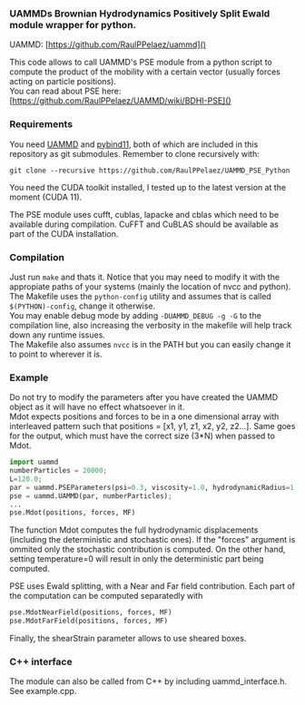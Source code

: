 
### UAMMDs Brownian Hydrodynamics Positively Split Ewald module wrapper for python.

UAMMD: [https://github.com/RaulPPelaez/uammd]()  

This code allows to call UAMMD's PSE module from a python script to compute the product of the mobility with a certain vector (usually forces acting on particle positions).  
You can read about PSE here: [https://github.com/RaulPPelaez/UAMMD/wiki/BDHI-PSE]()   

### Requirements

You need [UAMMD](https://github.com/RaulPPelaez/uammd) and [pybind11](https://github.com/pybind/pybind11), both of which are included in this repository as git submodules. Remember to clone recursively with:  
```shell
git clone --recursive https://github.com/RaulPPelaez/UAMMD_PSE_Python
```

You need the CUDA toolkit installed, I tested up to the latest version at the moment (CUDA 11).  

The PSE module uses cufft, cublas, lapacke and cblas which need to be available during compilation. CuFFT and CuBLAS should be available as part of the CUDA installation.

### Compilation

Just run `make` and thats it. Notice that you may need to modify it with the appropiate paths of your systems (mainly the location of nvcc and python).  
The Makefile uses the `python-config` utility and assumes that is called `$(PYTHON)-config`, change it otherwise.  
You may enable debug mode by adding `-DUAMMD_DEBUG -g -G` to the compilation line, also increasing the verbosity in the makefile will help track down any runtime issues.  
The Makefile also assumes `nvcc` is in the PATH but you can easily change it to point to wherever it is.   


### Example
Do not try to modify the parameters after you have created the UAMMD object as it will have no effect whatsoever in it.  
Mdot expects positions and forces to be in a one dimensional array with interleaved pattern such that positions = [x1, y1, z1, x2, y2, z2...]. Same goes for the output, which must have the correct size (3*N) when passed to Mdot.  
```python
import uammd
numberParticles = 20000;
L=120.0;
par = uammd.PSEParameters(psi=0.3, viscosity=1.0, hydrodynamicRadius=1.0, tolerance=1e-4, box=uammd.Box(L,L,L), temperature=1.0);
pse = uammd.UAMMD(par, numberParticles);
...
pse.Mdot(positions, forces, MF)

```
The function Mdot computes the full hydrodynamic displacements (including the deterministic and stochastic ones). If the "forces" argument is ommited only the stochastic contribution is computed. On the other hand, setting temperature=0 will result in only the deterministic part being computed.

PSE uses Ewald splitting, with a Near and Far field contribution. Each part of the computation can be computed separatedly with  

```python
pse.MdotNearField(positions, forces, MF)
pse.MdotFarField(positions, forces, MF)

```

Finally, the shearStrain parameter allows to use sheared boxes.  

### C++ interface  

The module can also be called from C++ by including uammd_interface.h. See example.cpp.  
